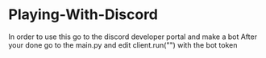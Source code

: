 # Playing-With-Discord

  In order to use this go to the discord developer portal and make a bot
 After your done go to the main.py and edit client.run("") with the bot token
